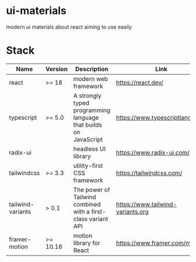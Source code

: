 # ui-materials

modern ui materials about react aiming to use easily

# Stack

| Name | Version | Description | Link |
| --- | --- | --- | --- |
| react | >= 18 | modern web framework | https://react.dev/ |
| typescript | >= 5.0 | A strongly typed programming language that builds on JavaScript | https://www.typescriptlang.org/ |
| radix-ui |  | headless UI library | https://www.radix-ui.com/ |
| tailwindcss | >= 3.3 | utility-first CSS framework | https://tailwindcss.com/ |
| tailwind-variants | > 0.1 | The power of Tailwind combined with a first-class variant API | https://www.tailwind-variants.org |
| framer-motion | >= 10.16 | motion library for React | https://www.framer.com/motion/ |
